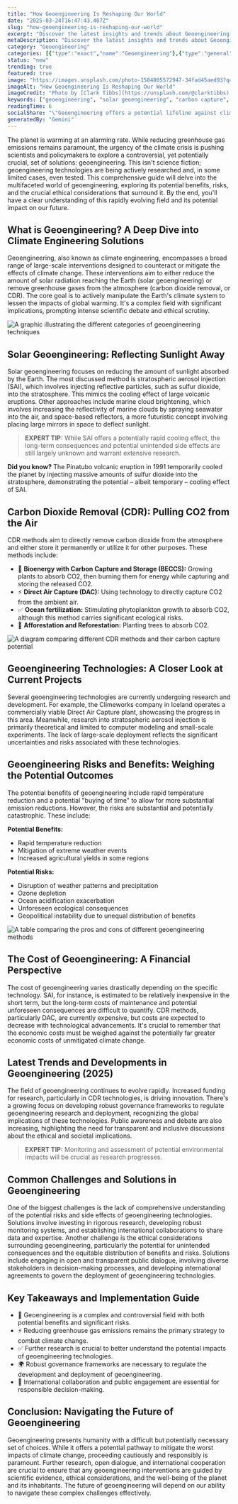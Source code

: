 ```yaml
---
title: "How Geoengineering Is Reshaping Our World"
date: "2025-03-24T16:47:43.407Z"
slug: "how-geoengineering-is-reshaping-our-world"
excerpt: "Discover the latest insights and trends about Geoengineering. This comprehensive guide covers everything you need to know about Geoengineering in 2025."
metaDescription: "Discover the latest insights and trends about Geoengineering. This comprehensive guide covers everything you need to know about Geoengineering in 2025."
category: "Geoengineering"
categories: [{"type":"exact","name":"Geoengineering"},{"type":"general","name":"Environmental Science"},{"type":"medium","name":"Climate Change"},{"type":"specific","name":"Carbon Capture"},{"type":"niche","name":"Direct Air Capture"}]
status: "new"
trending: true
featured: true
image: "https://images.unsplash.com/photo-1504805572947-34fad45aed93?q=85&w=1200&fit=max&fm=webp&auto=compress"
imageAlt: "How Geoengineering Is Reshaping Our World"
imageCredit: "Photo by [Clark Tibbs](https://unsplash.com/@clarktibbs) on Unsplash"
keywords: ["geoengineering", "solar geoengineering", "carbon capture", "climate engineering solutions", "geoengineering technologies", "what is geoengineering", "geoengineering risks and benefits", "geoengineering projects", "cost of geoengineering", "best geoengineering methods"]
readingTime: 6
socialShare: "\"Geoengineering offers a potential lifeline against climate change, but its unpredictable consequences demand a cautious and globally coordinated approach.\""
generatedBy: "Gemini"
---
```




The planet is warming at an alarming rate.  While reducing greenhouse gas emissions remains paramount, the urgency of the climate crisis is pushing scientists and policymakers to explore a controversial, yet potentially crucial, set of solutions: geoengineering.  This isn't science fiction; geoengineering technologies are being actively researched and, in some limited cases, even tested.  This comprehensive guide will delve into the multifaceted world of geoengineering, exploring its potential benefits, risks, and the crucial ethical considerations that surround it.  By the end, you'll have a clear understanding of this rapidly evolving field and its potential impact on our future.

## What is Geoengineering?  A Deep Dive into Climate Engineering Solutions

Geoengineering, also known as climate engineering, encompasses a broad range of large-scale interventions designed to counteract or mitigate the effects of climate change.  These interventions aim to either reduce the amount of solar radiation reaching the Earth (solar geoengineering) or remove greenhouse gases from the atmosphere (carbon dioxide removal, or CDR).  The core goal is to actively manipulate the Earth's climate system to lessen the impacts of global warming.  It's a complex field with significant implications, prompting intense scientific debate and ethical scrutiny.

![A graphic illustrating the different categories of geoengineering techniques](https://images.unsplash.com/photo-1451187580459-43490279c0fa?q=85&w=1200&fit=max&fm=webp&auto=compress)

## Solar Geoengineering: Reflecting Sunlight Away

Solar geoengineering focuses on reducing the amount of sunlight absorbed by the Earth. The most discussed method is stratospheric aerosol injection (SAI), which involves injecting reflective particles, such as sulfur dioxide, into the stratosphere.  This mimics the cooling effect of large volcanic eruptions.  Other approaches include marine cloud brightening, which involves increasing the reflectivity of marine clouds by spraying seawater into the air, and space-based reflectors, a more futuristic concept involving placing large mirrors in space to deflect sunlight.

> **EXPERT TIP:**  While SAI offers a potentially rapid cooling effect, the long-term consequences and potential unintended side effects are still largely unknown and warrant extensive research.

**Did you know?**  The Pinatubo volcanic eruption in 1991 temporarily cooled the planet by injecting massive amounts of sulfur dioxide into the stratosphere, demonstrating the potential – albeit temporary – cooling effect of SAI.

## Carbon Dioxide Removal (CDR): Pulling CO2 from the Air

CDR methods aim to directly remove carbon dioxide from the atmosphere and either store it permanently or utilize it for other purposes.  These methods include:

* 🔑 **Bioenergy with Carbon Capture and Storage (BECCS):** Growing plants to absorb CO2, then burning them for energy while capturing and storing the released CO2.
* ⚡ **Direct Air Capture (DAC):**  Using technology to directly capture CO2 from the ambient air.
* ✅ **Ocean fertilization:**  Stimulating phytoplankton growth to absorb CO2, although this method carries significant ecological risks.
* 🌳 **Afforestation and Reforestation:** Planting trees to absorb CO2.

![A diagram comparing different CDR methods and their carbon capture potential](https://images.unsplash.com/photo-1484417894907-623942c8ee29?q=85&w=1200&fit=max&fm=webp&auto=compress)

## Geoengineering Technologies: A Closer Look at Current Projects

Several geoengineering technologies are currently undergoing research and development.  For example, the Climeworks company in Iceland operates a commercially viable Direct Air Capture plant, showcasing the progress in this area.  Meanwhile, research into stratospheric aerosol injection is primarily theoretical and limited to computer modeling and small-scale experiments.  The lack of large-scale deployment reflects the significant uncertainties and risks associated with these technologies.

## Geoengineering Risks and Benefits: Weighing the Potential Outcomes

The potential benefits of geoengineering include rapid temperature reduction and a potential "buying of time" to allow for more substantial emission reductions. However, the risks are substantial and potentially catastrophic.  These include:

**Potential Benefits:**

* Rapid temperature reduction
* Mitigation of extreme weather events
* Increased agricultural yields in some regions

**Potential Risks:**

* Disruption of weather patterns and precipitation
* Ozone depletion
* Ocean acidification exacerbation
* Unforeseen ecological consequences
* Geopolitical instability due to unequal distribution of benefits

![A table comparing the pros and cons of different geoengineering methods](https://images.unsplash.com/photo-1517976487492-5750f3195933?q=85&w=1200&fit=max&fm=webp&auto=compress)

## The Cost of Geoengineering: A Financial Perspective

The cost of geoengineering varies drastically depending on the specific technology.  SAI, for instance, is estimated to be relatively inexpensive in the short term, but the long-term costs of maintenance and potential unforeseen consequences are difficult to quantify.  CDR methods, particularly DAC, are currently expensive, but costs are expected to decrease with technological advancements.  It's crucial to remember that the economic costs must be weighed against the potentially far greater economic costs of unmitigated climate change.

## Latest Trends and Developments in Geoengineering (2025)

The field of geoengineering continues to evolve rapidly.  Increased funding for research, particularly in CDR technologies, is driving innovation.  There's a growing focus on developing robust governance frameworks to regulate geoengineering research and deployment, recognizing the global implications of these technologies.  Public awareness and debate are also increasing, highlighting the need for transparent and inclusive discussions about the ethical and societal implications.

> **EXPERT TIP:**  Monitoring and assessment of potential environmental impacts will be crucial as research progresses.

## Common Challenges and Solutions in Geoengineering

One of the biggest challenges is the lack of comprehensive understanding of the potential risks and side effects of geoengineering technologies.  Solutions involve investing in rigorous research, developing robust monitoring systems, and establishing international collaborations to share data and expertise.  Another challenge is the ethical considerations surrounding geoengineering, particularly the potential for unintended consequences and the equitable distribution of benefits and risks.  Solutions include engaging in open and transparent public dialogue, involving diverse stakeholders in decision-making processes, and developing international agreements to govern the deployment of geoengineering technologies.

## Key Takeaways and Implementation Guide

* 🔑  Geoengineering is a complex and controversial field with both potential benefits and significant risks.
* ⚡  Reducing greenhouse gas emissions remains the primary strategy to combat climate change.
* ✅  Further research is crucial to better understand the potential impacts of geoengineering technologies.
* 🌍  Robust governance frameworks are necessary to regulate the development and deployment of geoengineering.
* 🤝 International collaboration and public engagement are essential for responsible decision-making.

## Conclusion: Navigating the Future of Geoengineering

Geoengineering presents humanity with a difficult but potentially necessary set of choices. While it offers a potential pathway to mitigate the worst impacts of climate change, proceeding cautiously and responsibly is paramount.  Further research, open dialogue, and international cooperation are crucial to ensure that any geoengineering interventions are guided by scientific evidence, ethical considerations, and the well-being of the planet and its inhabitants.  The future of geoengineering will depend on our ability to navigate these complex challenges effectively.




